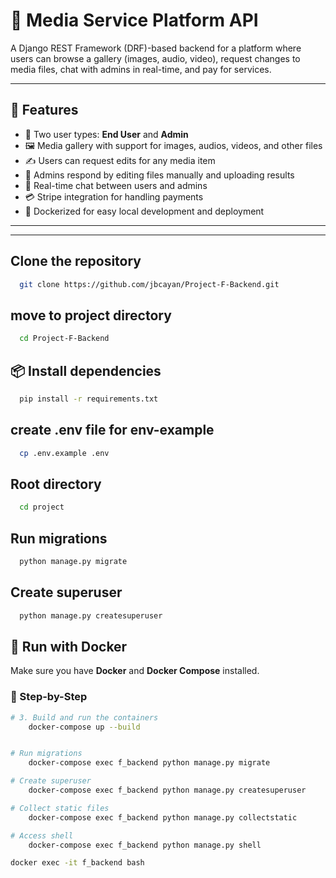# 🧩 Media Service Platform API

A Django REST Framework (DRF)-based backend for a platform where users can browse a gallery (images, audio, video), request changes to media files, chat with admins in real-time, and pay for services.

---

## 🚀 Features

- 👥 Two user types: **End User** and **Admin**
- 🖼 Media gallery with support for images, audios, videos, and other files
- ✍️ Users can request edits for any media item
- 🔁 Admins respond by editing files manually and uploading results
- 💬 Real-time chat between users and admins
- 💳 Stripe integration for handling payments
- 🐳 Dockerized for easy local development and deployment

---


---
## Clone the repository

```bash
  git clone https://github.com/jbcayan/Project-F-Backend.git
```

## move to project directory

```bash
  cd Project-F-Backend
```

## 📦 Install dependencies

```bash
  pip install -r requirements.txt
```

## create .env file for env-example

```bash
  cp .env.example .env
```

## Root directory

```bash
  cd project
```

## Run migrations

```bash
  python manage.py migrate
```

## Create superuser

```bash
  python manage.py createsuperuser
```


## 🐳 Run with Docker

Make sure you have **Docker** and **Docker Compose** installed.

### 🔧 Step-by-Step

```bash
# 3. Build and run the containers
    docker-compose up --build


# Run migrations
    docker-compose exec f_backend python manage.py migrate

# Create superuser
    docker-compose exec f_backend python manage.py createsuperuser

# Collect static files
    docker-compose exec f_backend python manage.py collectstatic

# Access shell
    docker-compose exec f_backend python manage.py shell
```


```bash
docker exec -it f_backend bash
```